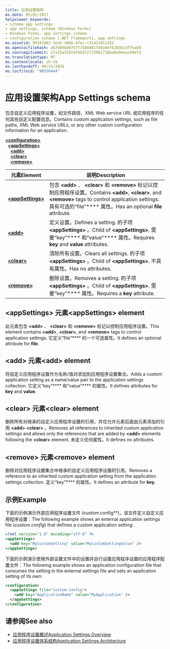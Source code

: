 ```yaml
---
title: 应用设置架构
ms.date: 05/01/2017
helpviewer_keywords:
- schema app settings
- app settings, schema [Windows Forms]
- Windows Forms, app settings schema
- configuration schema [.NET Framework], app settings
ms.assetid: 99347d62-3ea5-40b6-bfec-c31431011422
ms.openlocfilehash: a67689bd9757f7586881fd910ef6103b1dffeab8
ms.sourcegitcommit: 27a15a55019f6b5f2733961738babe94aec0def3
ms.translationtype: MT
ms.contentlocale: zh-CN
ms.lasthandoff: 09/15/2020
ms.locfileid: "90550444"
---
```

# <a name="app-settings-schema"></a><span data-ttu-id="6c078-102">应用设置架构</span><span class="sxs-lookup"><span data-stu-id="6c078-102">App Settings schema</span></span>

<span data-ttu-id="6c078-103">包含自定义应用程序设置，如文件路径、XML Web service URL 或应用程序的任何其他自定义配置信息。</span><span class="sxs-lookup"><span data-stu-id="6c078-103">Contains custom application settings, such as file paths, XML Web service URLs, or any other custom configuration information for an application.</span></span>

[**\<configuration>**](../configuration-element.md)\
&nbsp;&nbsp;[**\<appSettings>**](appsettings-element-for-configuration.md)\
&nbsp;&nbsp;&nbsp;&nbsp;[**\<add>**](add-element-for-appsettings.md)\
&nbsp;&nbsp;&nbsp;&nbsp;[**\<clear>**](clear-element-for-appsettings.md)\
&nbsp;&nbsp;&nbsp;&nbsp;[**\<remove>**](remove-element-for-appsettings.md)

| <span data-ttu-id="6c078-104">元素</span><span class="sxs-lookup"><span data-stu-id="6c078-104">Element</span></span> | <span data-ttu-id="6c078-105">说明</span><span class="sxs-lookup"><span data-stu-id="6c078-105">Description</span></span> |
| ------- | ----------- |
| [**\<appSettings>**](appsettings-element-for-configuration.md) | <span data-ttu-id="6c078-106">包含 **\<add>** 、 **\<clear>** 和 **\<remove>** 标记以控制应用程序设置。</span><span class="sxs-lookup"><span data-stu-id="6c078-106">Contains **\<add>**, **\<clear>**, and **\<remove>** tags to control application settings.</span></span> <span data-ttu-id="6c078-107">具有可选的“file”\*\*\*\* 属性。</span><span class="sxs-lookup"><span data-stu-id="6c078-107">Has an optional **file** attribute.</span></span> |
| [**\<add>**](add-element-for-appsettings.md) | <span data-ttu-id="6c078-108">定义设置。</span><span class="sxs-lookup"><span data-stu-id="6c078-108">Defines a setting.</span></span> <span data-ttu-id="6c078-109">的子项 **\<appSettings>** 。</span><span class="sxs-lookup"><span data-stu-id="6c078-109">Child of **\<appSettings>**.</span></span> <span data-ttu-id="6c078-110">需要“key”\*\*\*\* 和“value”\*\*\*\* 属性。</span><span class="sxs-lookup"><span data-stu-id="6c078-110">Requires **key** and **value** attributes.</span></span> |
| [**\<clear>**](clear-element-for-appsettings.md) | <span data-ttu-id="6c078-111">清除所有设置。</span><span class="sxs-lookup"><span data-stu-id="6c078-111">Clears all settings.</span></span> <span data-ttu-id="6c078-112">的子项 **\<appSettings>** 。</span><span class="sxs-lookup"><span data-stu-id="6c078-112">Child of **\<appSettings>**.</span></span> <span data-ttu-id="6c078-113">不具有属性。</span><span class="sxs-lookup"><span data-stu-id="6c078-113">Has no attributes.</span></span> |
| [**\<remove>**](remove-element-for-appsettings.md) | <span data-ttu-id="6c078-114">删除设置。</span><span class="sxs-lookup"><span data-stu-id="6c078-114">Removes a setting.</span></span> <span data-ttu-id="6c078-115">的子项 **\<appSettings>** 。</span><span class="sxs-lookup"><span data-stu-id="6c078-115">Child of **\<appSettings>**.</span></span> <span data-ttu-id="6c078-116">需要“key”\*\*\*\* 属性。</span><span class="sxs-lookup"><span data-stu-id="6c078-116">Requires a **key** attribute.</span></span> |

## <a name="appsettings-element"></a><span data-ttu-id="6c078-117">\<appSettings> 元素</span><span class="sxs-lookup"><span data-stu-id="6c078-117">\<appSettings> element</span></span>

<span data-ttu-id="6c078-118">此元素包含 **\<add>** 、 **\<clear>** 和 **\<remove>** 标记以控制应用程序设置。</span><span class="sxs-lookup"><span data-stu-id="6c078-118">This element contains **\<add>**, **\<clear>**, and **\<remove>** tags to control application settings.</span></span> <span data-ttu-id="6c078-119">它定义“file”\*\*\*\* 的一个可选属性。</span><span class="sxs-lookup"><span data-stu-id="6c078-119">It defines an optional attribute for **file**.</span></span>

## <a name="add-element"></a><span data-ttu-id="6c078-120">\<add> 元素</span><span class="sxs-lookup"><span data-stu-id="6c078-120">\<add> element</span></span>

<span data-ttu-id="6c078-121">将自定义应用程序设置作为名称/值对添加到应用程序设置集合。</span><span class="sxs-lookup"><span data-stu-id="6c078-121">Adds a custom application setting as a name/value pair to the application settings collection.</span></span> <span data-ttu-id="6c078-122">它定义“key”\*\*\*\* 和“value”\*\*\*\* 的属性。</span><span class="sxs-lookup"><span data-stu-id="6c078-122">It defines attributes for **key** and **value**.</span></span>

## <a name="clear-element"></a><span data-ttu-id="6c078-123">\<clear> 元素</span><span class="sxs-lookup"><span data-stu-id="6c078-123">\<clear> element</span></span>

<span data-ttu-id="6c078-124">删除所有对继承的自定义应用程序设置的引用，并仅允许元素后面由元素添加的引用 **\<add>** **\<clear>** 。</span><span class="sxs-lookup"><span data-stu-id="6c078-124">Removes all references to inherited custom application settings and allows only the references that are added by **\<add>** elements following the **\<clear>** element.</span></span> <span data-ttu-id="6c078-125">未定义任何属性。</span><span class="sxs-lookup"><span data-stu-id="6c078-125">It defines no attributes.</span></span>

## <a name="remove-element"></a><span data-ttu-id="6c078-126">\<remove> 元素</span><span class="sxs-lookup"><span data-stu-id="6c078-126">\<remove> element</span></span>

<span data-ttu-id="6c078-127">删除对应用程序设置集合中继承的自定义应用程序设置的引用。</span><span class="sxs-lookup"><span data-stu-id="6c078-127">Removes a reference to an inherited custom application setting from the application settings collection.</span></span> <span data-ttu-id="6c078-128">定义“key”\*\*\*\* 的属性。</span><span class="sxs-lookup"><span data-stu-id="6c078-128">It defines an attribute for **key**.</span></span>

## <a name="example"></a><span data-ttu-id="6c078-129">示例</span><span class="sxs-lookup"><span data-stu-id="6c078-129">Example</span></span>

<span data-ttu-id="6c078-130">下面的示例演示外部应用程序设置文件 (custom.config\*\*)，该文件定义自定义应用程序设置：</span><span class="sxs-lookup"><span data-stu-id="6c078-130">The following example shows an external application settings file (*custom.config*) that defines a custom application setting:</span></span>

```xml
<?xml version="1.0" encoding="utf-8" ?>
<appSettings>
  <add key="MyCustomSetting" value="MyCustomSettingValue" />
</appSettings>
```

<span data-ttu-id="6c078-131">下面的示例演示使用外部设置文件中的设置并自行设置应用程序设置的应用程序配置文件：</span><span class="sxs-lookup"><span data-stu-id="6c078-131">The following example shows an application configuration file that consumes the setting in the external settings file and sets an application setting of its own:</span></span>

```xml
<configuration>
  <appSettings file="custom.config">
    <add key="ApplicationName" value="MyApplication" />
  </appSettings>
</configuration>
```

## <a name="see-also"></a><span data-ttu-id="6c078-132">请参阅</span><span class="sxs-lookup"><span data-stu-id="6c078-132">See also</span></span>

- [<span data-ttu-id="6c078-133">应用程序设置概述</span><span class="sxs-lookup"><span data-stu-id="6c078-133">Application Settings Overview</span></span>](/dotnet/desktop/winforms/advanced/application-settings-overview)
- [<span data-ttu-id="6c078-134">应用程序设置体系结构</span><span class="sxs-lookup"><span data-stu-id="6c078-134">Application Settings Architecture</span></span>](/dotnet/desktop/winforms/advanced/application-settings-architecture)
